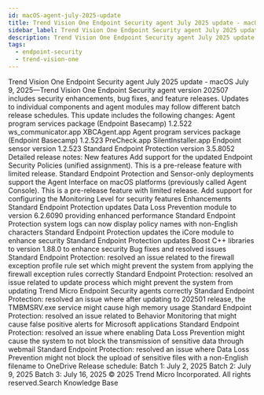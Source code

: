 ```yaml
---
id: macOS-agent-july-2025-update
title: Trend Vision One Endpoint Security agent July 2025 update - macOS
sidebar_label: Trend Vision One Endpoint Security agent July 2025 update - macOS
description: Trend Vision One Endpoint Security agent July 2025 update - macOS
tags:
  - endpoint-security
  - trend-vision-one
---
```


 Trend Vision One Endpoint Security agent July 2025 update - macOS July 9, 2025—Trend Vision One Endpoint Security agent version 202507 includes security enhancements, bug fixes, and feature releases. Updates to individual components and agent modules may follow different batch release schedules. This update includes the following changes: Agent program services package (Endpoint Basecamp) 1.2.522 ws_communicator.app XBCAgent.app Agent program services package (Endpoint Basecamp) 1.2.523 PreCheck.app SilentInstaller.app Endpoint sensor version 1.2.523 Standard Endpoint Protection version 3.5.8052 Detailed release notes: New features Add support for the updated Endpoint Security Policies (unified assignment). This is a pre-release feature with limited release. Standard Endpoint Protection and Sensor-only deployments support the Agent Interface on macOS platforms (previously called Agent Console). This is a pre-release feature with limited release. Add support for configuring the Monitoring Level for security features Enhancements Standard Endpoint Protection updates Data Loss Prevention module to version 6.2.6090 providing enhanced performance Standard Endpoint Protection system logs can now display policy names with non-English characters Standard Endpoint Protection updates the iCore module to enhance security Standard Endpoint Protection updates Boost C++ libraries to version 1.88.0 to enhance security Bug fixes and resolved issues Standard Endpoint Protection: resolved an issue related to the firewall exception profile rule set which might prevent the system from applying the firewall exception rules correctly Standard Endpoint Protection: resolved an issue related to update process which might prevent the system from updating Trend Micro Endpoint Security agents correctly Standard Endpoint Protection: resolved an issue where after updating to 202501 release, the TMBMSRV.exe service might cause high memory usage Standard Endpoint Protection: resolved an issue related to Behavior Monitoring that might cause false positive alerts for Microsoft applications Standard Endpoint Protection: resolved an issue where enabling Data Loss Prevention might cause the system to not block the transmission of sensitive data through webmail Standard Endpoint Protection: resolved an issue where Data Loss Prevention might not block the upload of sensitive files with a non-English filename to OneDrive Release schedule: Batch 1: July 2, 2025 Batch 2: July 9, 2025 Batch 3: July 16, 2025 © 2025 Trend Micro Incorporated. All rights reserved.Search Knowledge Base
